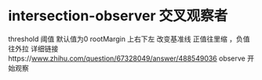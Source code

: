 # intersection-observer 交叉观察者
threshold 阈值 默认值为0
rootMargin 上右下左  改变基准线 正值往里缩 ，负值往外拉 详细链接https://www.zhihu.com/question/67328049/answer/488549036
observe 开始观察